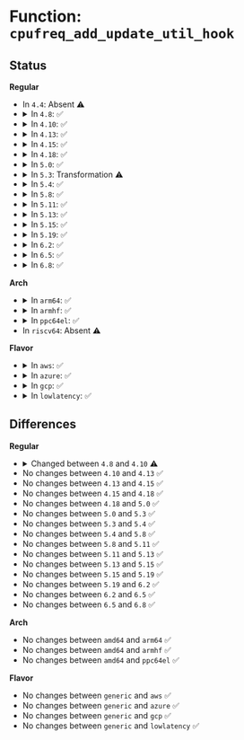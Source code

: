 # Function: <code>cpufreq_add_update_util_hook</code>

## Status
<b>Regular</b>
<ul>
<li>
In <code>4.4</code>: Absent ⚠️
</li>
<li>
<details>
<summary>In <code>4.8</code>: ✅</summary>

```c
void cpufreq_add_update_util_hook(int cpu, struct update_util_data *data, void (*func)(struct update_util_data *, u64, long unsigned int, long unsigned int));
```

**Collision:** Unique Global

**Inline:** No

**Transformation:** False

**Instances:**

```
In kernel/sched/cpufreq.c (ffffffff810ce340)
Location: kernel/sched/cpufreq.c:34
Inline: False
Direct callers:
  - drivers/cpufreq/cpufreq_governor.c:cpufreq_dbs_governor_start
  - drivers/cpufreq/intel_pstate.c:intel_pstate_set_policy
```
**Symbols:**

```
ffffffff810ce340-ffffffff810ce3a2: cpufreq_add_update_util_hook (STB_GLOBAL)
```
</details>
</li>
<li>
<details>
<summary>In <code>4.10</code>: ✅</summary>

```c
void cpufreq_add_update_util_hook(int cpu, struct update_util_data *data, void (*func)(struct update_util_data *, u64, unsigned int));
```

**Collision:** Unique Global

**Inline:** No

**Transformation:** False

**Instances:**

```
In kernel/sched/cpufreq.c (ffffffff810d4360)
Location: kernel/sched/cpufreq.c:34
Inline: False
Direct callers:
  - kernel/sched/cpufreq_schedutil.c:sugov_start
  - kernel/sched/cpufreq_schedutil.c:sugov_start
  - drivers/cpufreq/cpufreq_governor.c:cpufreq_dbs_governor_start
  - drivers/cpufreq/intel_pstate.c:intel_pstate_set_policy
```
**Symbols:**

```
ffffffff810d4360-ffffffff810d43c2: cpufreq_add_update_util_hook (STB_GLOBAL)
```
</details>
</li>
<li>
<details>
<summary>In <code>4.13</code>: ✅</summary>

```c
void cpufreq_add_update_util_hook(int cpu, struct update_util_data *data, void (*func)(struct update_util_data *, u64, unsigned int));
```

**Collision:** Unique Global

**Inline:** No

**Transformation:** False

**Instances:**

```
In kernel/sched/cpufreq.c (ffffffff810d34f0)
Location: kernel/sched/cpufreq.c:34
Inline: False
Direct callers:
  - kernel/sched/cpufreq_schedutil.c:sugov_start
  - drivers/cpufreq/cpufreq_governor.c:cpufreq_dbs_governor_start
  - drivers/cpufreq/intel_pstate.c:intel_pstate_set_policy
```
**Symbols:**

```
ffffffff810d34f0-ffffffff810d3534: cpufreq_add_update_util_hook (STB_GLOBAL)
```
</details>
</li>
<li>
<details>
<summary>In <code>4.15</code>: ✅</summary>

```c
void cpufreq_add_update_util_hook(int cpu, struct update_util_data *data, void (*func)(struct update_util_data *, u64, unsigned int));
```

**Collision:** Unique Global

**Inline:** No

**Transformation:** False

**Instances:**

```
In kernel/sched/cpufreq.c (ffffffff810db0c0)
Location: kernel/sched/cpufreq.c:34
Inline: False
Direct callers:
  - kernel/sched/cpufreq_schedutil.c:sugov_start
  - drivers/cpufreq/cpufreq_governor.c:cpufreq_dbs_governor_start
  - drivers/cpufreq/intel_pstate.c:intel_pstate_set_policy
```
**Symbols:**

```
ffffffff810db0c0-ffffffff810db104: cpufreq_add_update_util_hook (STB_GLOBAL)
```
</details>
</li>
<li>
<details>
<summary>In <code>4.18</code>: ✅</summary>

```c
void cpufreq_add_update_util_hook(int cpu, struct update_util_data *data, void (*func)(struct update_util_data *, u64, unsigned int));
```

**Collision:** Unique Global

**Inline:** No

**Transformation:** False

**Instances:**

```
In kernel/sched/cpufreq.c (ffffffff810e3200)
Location: kernel/sched/cpufreq.c:33
Inline: False
Direct callers:
  - kernel/sched/cpufreq_schedutil.c:sugov_start
  - drivers/cpufreq/cpufreq_governor.c:cpufreq_dbs_governor_start
  - drivers/cpufreq/intel_pstate.c:intel_pstate_set_policy
```
**Symbols:**

```
ffffffff810e3200-ffffffff810e3244: cpufreq_add_update_util_hook (STB_GLOBAL)
```
</details>
</li>
<li>
<details>
<summary>In <code>5.0</code>: ✅</summary>

```c
void cpufreq_add_update_util_hook(int cpu, struct update_util_data *data, void (*func)(struct update_util_data *, u64, unsigned int));
```

**Collision:** Unique Global

**Inline:** No

**Transformation:** False

**Instances:**

```
In kernel/sched/cpufreq.c (ffffffff810ed930)
Location: kernel/sched/cpufreq.c:30
Inline: False
Direct callers:
  - kernel/sched/cpufreq_schedutil.c:sugov_start
  - drivers/cpufreq/cpufreq_governor.c:cpufreq_dbs_governor_start
  - drivers/cpufreq/intel_pstate.c:intel_pstate_set_policy
```
**Symbols:**

```
ffffffff810ed930-ffffffff810ed974: cpufreq_add_update_util_hook (STB_GLOBAL)
```
</details>
</li>
<li>
<details>
<summary>In <code>5.3</code>: Transformation ⚠️</summary>

```c
void cpufreq_add_update_util_hook(int cpu, struct update_util_data *data, void (*func)(struct update_util_data *, u64, unsigned int));
```

**Collision:** Unique Global

**Inline:** No

**Transformation:** True

**Instances:**

```
In kernel/sched/cpufreq.c (0)
Location: kernel/sched/cpufreq.c:30
Inline: False
Direct callers:
  - drivers/cpufreq/cpufreq_governor.c:cpufreq_dbs_governor_start
  - drivers/cpufreq/intel_pstate.c:intel_pstate_set_policy
```
**Symbols:**

```
ffffffff810f4729-ffffffff810f474f: cpufreq_add_update_util_hook.cold (STB_LOCAL)
ffffffff810f46e0-ffffffff810f4729: cpufreq_add_update_util_hook (STB_GLOBAL)
```
</details>
</li>
<li>
<details>
<summary>In <code>5.4</code>: ✅</summary>

```c
void cpufreq_add_update_util_hook(int cpu, struct update_util_data *data, void (*func)(struct update_util_data *, u64, unsigned int));
```

**Collision:** Unique Global

**Inline:** No

**Transformation:** False

**Instances:**

```
In kernel/sched/cpufreq.c (ffffffff81100370)
Location: kernel/sched/cpufreq.c:32
Inline: False
Direct callers:
  - drivers/cpufreq/cpufreq_governor.c:cpufreq_dbs_governor_start
  - drivers/cpufreq/intel_pstate.c:intel_pstate_set_policy
```
**Symbols:**

```
ffffffff81100370-ffffffff811003b4: cpufreq_add_update_util_hook (STB_GLOBAL)
```
</details>
</li>
<li>
<details>
<summary>In <code>5.8</code>: ✅</summary>

```c
void cpufreq_add_update_util_hook(int cpu, struct update_util_data *data, void (*func)(struct update_util_data *, u64, unsigned int));
```

**Collision:** Unique Global

**Inline:** No

**Transformation:** False

**Instances:**

```
In kernel/sched/cpufreq.c (ffffffff8110aa10)
Location: kernel/sched/cpufreq.c:32
Inline: False
Direct callers:
  - kernel/sched/cpufreq_schedutil.c:sugov_start
  - drivers/cpufreq/cpufreq_governor.c:cpufreq_dbs_governor_start
  - drivers/cpufreq/intel_pstate.c:intel_pstate_set_policy
```
**Symbols:**

```
ffffffff8110aa10-ffffffff8110aa54: cpufreq_add_update_util_hook (STB_GLOBAL)
```
</details>
</li>
<li>
<details>
<summary>In <code>5.11</code>: ✅</summary>

```c
void cpufreq_add_update_util_hook(int cpu, struct update_util_data *data, void (*func)(struct update_util_data *, u64, unsigned int));
```

**Collision:** Unique Global

**Inline:** No

**Transformation:** False

**Instances:**

```
In kernel/sched/cpufreq.c (ffffffff81107920)
Location: kernel/sched/cpufreq.c:32
Inline: False
Direct callers:
  - kernel/sched/cpufreq_schedutil.c:sugov_start
  - drivers/cpufreq/cpufreq_governor.c:cpufreq_dbs_governor_start
  - drivers/cpufreq/intel_pstate.c:intel_pstate_set_policy
```
**Symbols:**

```
ffffffff81107920-ffffffff81107964: cpufreq_add_update_util_hook (STB_GLOBAL)
```
</details>
</li>
<li>
<details>
<summary>In <code>5.13</code>: ✅</summary>

```c
void cpufreq_add_update_util_hook(int cpu, struct update_util_data *data, void (*func)(struct update_util_data *, u64, unsigned int));
```

**Collision:** Unique Global

**Inline:** No

**Transformation:** False

**Instances:**

```
In kernel/sched/cpufreq.c (ffffffff811099f0)
Location: kernel/sched/cpufreq.c:32
Inline: False
Direct callers:
  - kernel/sched/cpufreq_schedutil.c:sugov_start
  - drivers/cpufreq/cpufreq_governor.c:cpufreq_dbs_governor_start
  - drivers/cpufreq/intel_pstate.c:intel_pstate_set_policy
```
**Symbols:**

```
ffffffff811099f0-ffffffff81109a34: cpufreq_add_update_util_hook (STB_GLOBAL)
```
</details>
</li>
<li>
<details>
<summary>In <code>5.15</code>: ✅</summary>

```c
void cpufreq_add_update_util_hook(int cpu, struct update_util_data *data, void (*func)(struct update_util_data *, u64, unsigned int));
```

**Collision:** Unique Global

**Inline:** No

**Transformation:** False

**Instances:**

```
In kernel/sched/cpufreq.c (ffffffff81127eb0)
Location: kernel/sched/cpufreq.c:32
Inline: False
Direct callers:
  - kernel/sched/cpufreq_schedutil.c:sugov_start
  - drivers/cpufreq/cpufreq_governor.c:cpufreq_dbs_governor_start
  - drivers/cpufreq/intel_pstate.c:intel_pstate_set_policy
```
**Symbols:**

```
ffffffff81127eb0-ffffffff81127f4d: cpufreq_add_update_util_hook (STB_GLOBAL)
```
</details>
</li>
<li>
<details>
<summary>In <code>5.19</code>: ✅</summary>

```c
void cpufreq_add_update_util_hook(int cpu, struct update_util_data *data, void (*func)(struct update_util_data *, u64, unsigned int));
```

**Collision:** Unique Global

**Inline:** No

**Transformation:** False

**Instances:**

```
In kernel/sched/build_utility.c (ffffffff8113c240)
Location: kernel/sched/cpufreq.c:29
Inline: False
Direct callers:
  - kernel/sched/build_utility.c:sugov_start
  - drivers/cpufreq/cpufreq_governor.c:cpufreq_dbs_governor_start
  - drivers/cpufreq/intel_pstate.c:intel_pstate_set_policy
```
**Symbols:**

```
ffffffff8113c240-ffffffff8113c2f5: cpufreq_add_update_util_hook (STB_GLOBAL)
```
</details>
</li>
<li>
<details>
<summary>In <code>6.2</code>: ✅</summary>

```c
void cpufreq_add_update_util_hook(int cpu, struct update_util_data *data, void (*func)(struct update_util_data *, u64, unsigned int));
```

**Collision:** Unique Global

**Inline:** No

**Transformation:** False

**Instances:**

```
In kernel/sched/build_utility.c (ffffffff81166e90)
Location: kernel/sched/cpufreq.c:29
Inline: False
Direct callers:
  - kernel/sched/build_utility.c:sugov_start
  - drivers/cpufreq/cpufreq_governor.c:cpufreq_dbs_governor_start
  - drivers/cpufreq/intel_pstate.c:intel_pstate_set_policy
```
**Symbols:**

```
ffffffff81166e90-ffffffff81166f45: cpufreq_add_update_util_hook (STB_GLOBAL)
```
</details>
</li>
<li>
<details>
<summary>In <code>6.5</code>: ✅</summary>

```c
void cpufreq_add_update_util_hook(int cpu, struct update_util_data *data, void (*func)(struct update_util_data *, u64, unsigned int));
```

**Collision:** Unique Global

**Inline:** No

**Transformation:** False

**Instances:**

```
In kernel/sched/build_utility.c (ffffffff81177260)
Location: kernel/sched/cpufreq.c:29
Inline: False
Direct callers:
  - kernel/sched/build_utility.c:sugov_start
  - drivers/cpufreq/cpufreq_governor.c:cpufreq_dbs_governor_start
  - drivers/cpufreq/intel_pstate.c:intel_pstate_set_policy
```
**Symbols:**

```
ffffffff81177260-ffffffff81177315: cpufreq_add_update_util_hook (STB_GLOBAL)
```
</details>
</li>
<li>
<details>
<summary>In <code>6.8</code>: ✅</summary>

```c
void cpufreq_add_update_util_hook(int cpu, struct update_util_data *data, void (*func)(struct update_util_data *, u64, unsigned int));
```

**Collision:** Unique Global

**Inline:** No

**Transformation:** False

**Instances:**

```
In kernel/sched/build_utility.c (ffffffff811851d0)
Location: kernel/sched/cpufreq.c:29
Inline: False
Direct callers:
  - kernel/sched/build_utility.c:sugov_start
  - drivers/cpufreq/cpufreq_governor.c:cpufreq_dbs_governor_start
  - drivers/cpufreq/intel_pstate.c:intel_pstate_set_policy
```
**Symbols:**

```
ffffffff811851d0-ffffffff81185285: cpufreq_add_update_util_hook (STB_GLOBAL)
```
</details>
</li>
</ul>
<b>Arch</b>
<ul>
<li>
<details>
<summary>In <code>arm64</code>: ✅</summary>

```c
void cpufreq_add_update_util_hook(int cpu, struct update_util_data *data, void (*func)(struct update_util_data *, u64, unsigned int));
```

**Collision:** Unique Global

**Inline:** No

**Transformation:** False

**Instances:**

```
In kernel/sched/cpufreq.c (ffff800010164a10)
Location: kernel/sched/cpufreq.c:32
Inline: False
Direct callers:
  - kernel/sched/cpufreq_schedutil.c:sugov_start
  - drivers/cpufreq/cpufreq_governor.c:cpufreq_dbs_governor_start
```
**Symbols:**

```
ffff800010164a10-ffff800010164a9c: cpufreq_add_update_util_hook (STB_GLOBAL)
```
</details>
</li>
<li>
<details>
<summary>In <code>armhf</code>: ✅</summary>

```c
void cpufreq_add_update_util_hook(int cpu, struct update_util_data *data, void (*func)(struct update_util_data *, u64, unsigned int));
```

**Collision:** Unique Global

**Inline:** No

**Transformation:** False

**Instances:**

```
In kernel/sched/cpufreq.c (c03b1044)
Location: kernel/sched/cpufreq.c:32
Inline: False
Direct callers:
  - kernel/sched/cpufreq_schedutil.c:sugov_start
  - drivers/cpufreq/cpufreq_governor.c:cpufreq_dbs_governor_start
```
**Symbols:**

```
c03b1044-c03b10d8: cpufreq_add_update_util_hook (STB_GLOBAL)
```
</details>
</li>
<li>
<details>
<summary>In <code>ppc64el</code>: ✅</summary>

```c
void cpufreq_add_update_util_hook(int cpu, struct update_util_data *data, void (*func)(struct update_util_data *, u64, unsigned int));
```

**Collision:** Unique Global

**Inline:** No

**Transformation:** False

**Instances:**

```
In kernel/sched/cpufreq.c (c0000000001bb950)
Location: kernel/sched/cpufreq.c:32
Inline: False
Direct callers:
  - kernel/sched/cpufreq_schedutil.c:sugov_start
  - drivers/cpufreq/cpufreq_governor.c:cpufreq_dbs_governor_start
```
**Symbols:**

```
c0000000001bb950-c0000000001bb9c8: cpufreq_add_update_util_hook (STB_GLOBAL)
```
</details>
</li>
<li>
In <code>riscv64</code>: Absent ⚠️
</li>
</ul>
<b>Flavor</b>
<ul>
<li>
<details>
<summary>In <code>aws</code>: ✅</summary>

```c
void cpufreq_add_update_util_hook(int cpu, struct update_util_data *data, void (*func)(struct update_util_data *, u64, unsigned int));
```

**Collision:** Unique Global

**Inline:** No

**Transformation:** False

**Instances:**

```
In kernel/sched/cpufreq.c (ffffffff810f9680)
Location: kernel/sched/cpufreq.c:32
Inline: False
Direct callers:
  - drivers/cpufreq/cpufreq_governor.c:cpufreq_dbs_governor_start
  - drivers/cpufreq/intel_pstate.c:intel_pstate_set_policy
```
**Symbols:**

```
ffffffff810f9680-ffffffff810f96c4: cpufreq_add_update_util_hook (STB_GLOBAL)
```
</details>
</li>
<li>
<details>
<summary>In <code>azure</code>: ✅</summary>

```c
void cpufreq_add_update_util_hook(int cpu, struct update_util_data *data, void (*func)(struct update_util_data *, u64, unsigned int));
```

**Collision:** Unique Global

**Inline:** No

**Transformation:** False

**Instances:**

```
In kernel/sched/cpufreq.c (ffffffff810e9860)
Location: kernel/sched/cpufreq.c:32
Inline: False
Direct callers:
  - drivers/cpufreq/cpufreq_governor.c:cpufreq_dbs_governor_start
  - drivers/cpufreq/intel_pstate.c:intel_pstate_set_policy
```
**Symbols:**

```
ffffffff810e9860-ffffffff810e98a4: cpufreq_add_update_util_hook (STB_GLOBAL)
```
</details>
</li>
<li>
<details>
<summary>In <code>gcp</code>: ✅</summary>

```c
void cpufreq_add_update_util_hook(int cpu, struct update_util_data *data, void (*func)(struct update_util_data *, u64, unsigned int));
```

**Collision:** Unique Global

**Inline:** No

**Transformation:** False

**Instances:**

```
In kernel/sched/cpufreq.c (ffffffff810f68a0)
Location: kernel/sched/cpufreq.c:32
Inline: False
Direct callers:
  - drivers/cpufreq/cpufreq_governor.c:cpufreq_dbs_governor_start
  - drivers/cpufreq/intel_pstate.c:intel_pstate_set_policy
```
**Symbols:**

```
ffffffff810f68a0-ffffffff810f68e4: cpufreq_add_update_util_hook (STB_GLOBAL)
```
</details>
</li>
<li>
<details>
<summary>In <code>lowlatency</code>: ✅</summary>

```c
void cpufreq_add_update_util_hook(int cpu, struct update_util_data *data, void (*func)(struct update_util_data *, u64, unsigned int));
```

**Collision:** Unique Global

**Inline:** No

**Transformation:** False

**Instances:**

```
In kernel/sched/cpufreq.c (ffffffff81101900)
Location: kernel/sched/cpufreq.c:32
Inline: False
Direct callers:
  - drivers/cpufreq/cpufreq_governor.c:cpufreq_dbs_governor_start
  - drivers/cpufreq/intel_pstate.c:intel_pstate_set_policy
```
**Symbols:**

```
ffffffff81101900-ffffffff81101944: cpufreq_add_update_util_hook (STB_GLOBAL)
```
</details>
</li>
</ul>

## Differences
<b>Regular</b>
<ul>
<li>
<details>
<summary>Changed between <code>4.8</code> and <code>4.10</code> ⚠️</summary>
<ul>
<li>
<b>Param type changed. </b>
<code>void (*func)(struct update_util_data *, u64, long unsigned int, long unsigned int)</code> ➡️ <code>void (*func)(struct update_util_data *, u64, unsigned int)</code>
</li>
</ul>
</details>
</li>
<li>
No changes between <code>4.10</code> and <code>4.13</code> ✅
</li>
<li>
No changes between <code>4.13</code> and <code>4.15</code> ✅
</li>
<li>
No changes between <code>4.15</code> and <code>4.18</code> ✅
</li>
<li>
No changes between <code>4.18</code> and <code>5.0</code> ✅
</li>
<li>
No changes between <code>5.0</code> and <code>5.3</code> ✅
</li>
<li>
No changes between <code>5.3</code> and <code>5.4</code> ✅
</li>
<li>
No changes between <code>5.4</code> and <code>5.8</code> ✅
</li>
<li>
No changes between <code>5.8</code> and <code>5.11</code> ✅
</li>
<li>
No changes between <code>5.11</code> and <code>5.13</code> ✅
</li>
<li>
No changes between <code>5.13</code> and <code>5.15</code> ✅
</li>
<li>
No changes between <code>5.15</code> and <code>5.19</code> ✅
</li>
<li>
No changes between <code>5.19</code> and <code>6.2</code> ✅
</li>
<li>
No changes between <code>6.2</code> and <code>6.5</code> ✅
</li>
<li>
No changes between <code>6.5</code> and <code>6.8</code> ✅
</li>
</ul>
<b>Arch</b>
<ul>
<li>
No changes between <code>amd64</code> and <code>arm64</code> ✅
</li>
<li>
No changes between <code>amd64</code> and <code>armhf</code> ✅
</li>
<li>
No changes between <code>amd64</code> and <code>ppc64el</code> ✅
</li>
</ul>
<b>Flavor</b>
<ul>
<li>
No changes between <code>generic</code> and <code>aws</code> ✅
</li>
<li>
No changes between <code>generic</code> and <code>azure</code> ✅
</li>
<li>
No changes between <code>generic</code> and <code>gcp</code> ✅
</li>
<li>
No changes between <code>generic</code> and <code>lowlatency</code> ✅
</li>
</ul>

